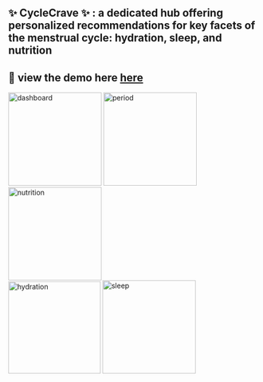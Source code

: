 ## :sparkles: CycleCrave :sparkles: : a dedicated hub offering personalized recommendations for key facets of the menstrual cycle: hydration, sleep, and nutrition

## :wave: view the demo here [here](https://drive.google.com/file/d/1ZKHtFnceAxzAqTKGDZVxZMY6GykmXkV2/view)

<img width="187" alt="dashboard" src="https://github.com/user-attachments/assets/bfd64b98-8b63-4d44-9462-30d99e10d32e"> 

<img width="187" alt="period" src="https://github.com/user-attachments/assets/2f24c41b-ad0d-4cab-bcb5-8c4349bd0c79">

<img width="187" alt="nutrition" src="https://github.com/user-attachments/assets/c1b2e3cf-2d34-4d9d-b153-eaa52a817db4">

<br>

<img width="185" alt="hydration" src="https://github.com/user-attachments/assets/31686128-dbf1-4e8e-8a5b-256d9e15e094">

<img width="187" alt="sleep" src="https://github.com/user-attachments/assets/1f3f7539-8a8b-4bd9-ae0a-0b00d5f2b09f">

